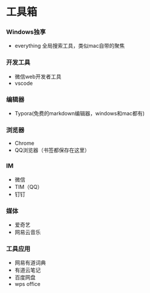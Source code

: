 # 工具箱

### Windows独享
- everything 全局搜索工具，类似mac自带的聚焦

### 开发工具
- 微信web开发者工具
- vscode

### 编辑器
- Typora(免费的markdown编辑器，windows和mac都有)

### 浏览器
- Chrome
- QQ浏览器（书签都保存在这里）

### IM
- 微信
- TIM（QQ）
- 钉钉

### 媒体
- 爱奇艺
- 网易云音乐

### 工具应用
- 网易有道词典
- 有道云笔记
- 百度网盘
- wps office
